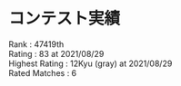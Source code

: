 # コンテスト実績
Rank : 47419th \
Rating : 83 at 2021/08/29\
Highest Rating : 12Kyu (gray) at 2021/08/29 \
Rated Matches : 6
